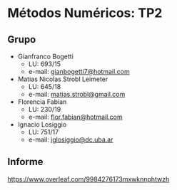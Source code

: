 # Métodos Numéricos: TP2

## Grupo

* Gianfranco Bogetti
  - LU: 693/15
  - e-mail: gianbogetti7@hotmail.com
* Matias Nicolas Strobl Leimeter
  - LU: 645/18
  - e-mail: matias.strobl@gmail.com
* Florencia Fabian
  - LU: 230/19
  - e-mail: flor.fabian@hotmail.com
* Ignacio Losiggio
  - LU: 751/17
  - e-mail: iglosiggio@dc.uba.ar

## Informe

https://www.overleaf.com/9984276173mxwknnphtwzh